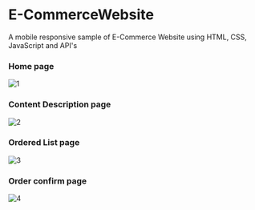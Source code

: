 # E-CommerceWebsite
 A mobile responsive sample of E-Commerce Website using HTML, CSS, JavaScript and API's
 
 
 
### Home page
![1](<img width="1680" alt="Screenshot 2024-06-24 at 6 33 56 PM" src="https://github.com/Ajinkya259/Quick_Shop/assets/163128787/0ebeada7-ccb9-4d81-8988-05199b178517">
)



### Content Description page
![2]()



### Ordered List page
![3]()



### Order confirm page
![4]()
